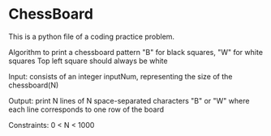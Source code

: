 # ChessBoard
This is a python file of a coding practice problem. 

Algorithm to print a chessboard pattern 
"B" for black squares, "W" for white squares
Top left square should always be white 

Input: 
consists of an integer inputNum, representing the size of the chessboard(N)

Output:
print N lines of N space-separated characters "B" or "W" where each line corresponds to one row of the board 

Constraints:
0 < N < 1000

